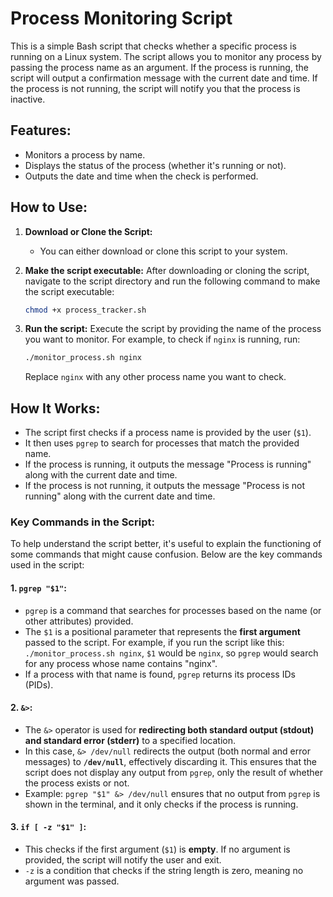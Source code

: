 # Process Monitoring Script

This is a simple Bash script that checks whether a specific process is running on a Linux system. The script allows you to monitor any process by passing the process name as an argument. If the process is running, the script will output a confirmation message with the current date and time. If the process is not running, the script will notify you that the process is inactive.

## Features:
- Monitors a process by name.
- Displays the status of the process (whether it's running or not).
- Outputs the date and time when the check is performed.

## How to Use:
1. **Download or Clone the Script:**
   - You can either download or clone this script to your system.

2. **Make the script executable:**
   After downloading or cloning the script, navigate to the script directory and run the following command to make the script executable:
   ```bash
   chmod +x process_tracker.sh
   ```

3. **Run the script:**
   Execute the script by providing the name of the process you want to monitor. For example, to check if `nginx` is running, run:
   ```bash
   ./monitor_process.sh nginx
   ```

   Replace `nginx` with any other process name you want to check.

## How It Works:

- The script first checks if a process name is provided by the user (`$1`).
- It then uses `pgrep` to search for processes that match the provided name.
- If the process is running, it outputs the message "Process is running" along with the current date and time.
- If the process is not running, it outputs the message "Process is not running" along with the current date and time.

### Key Commands in the Script:

To help understand the script better, it's useful to explain the functioning of some commands that might cause confusion. Below are the key commands used in the script:

#### 1. **`pgrep "$1"`:**
   - `pgrep` is a command that searches for processes based on the name (or other attributes) provided. 
   - The `$1` is a positional parameter that represents the **first argument** passed to the script. For example, if you run the script like this: `./monitor_process.sh nginx`, `$1` would be `nginx`, so `pgrep` would search for any process whose name contains "nginx".
   - If a process with that name is found, `pgrep` returns its process IDs (PIDs).

#### 2. **`&>`:**
   - The `&>` operator is used for **redirecting both standard output (stdout) and standard error (stderr)** to a specified location.
   - In this case, `&> /dev/null` redirects the output (both normal and error messages) to **`/dev/null`**, effectively discarding it. This ensures that the script does not display any output from `pgrep`, only the result of whether the process exists or not.
   - Example: `pgrep "$1" &> /dev/null` ensures that no output from `pgrep` is shown in the terminal, and it only checks if the process is running.

#### 3. **`if [ -z "$1" ]`:**
   - This checks if the first argument (`$1`) is **empty**. If no argument is provided, the script will notify the user and exit.
   - `-z` is a condition that checks if the string length is zero, meaning no argument was passed.

